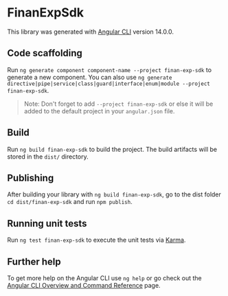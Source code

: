 # FinanExpSdk

This library was generated with [Angular CLI](https://github.com/angular/angular-cli) version 14.0.0.

## Code scaffolding

Run `ng generate component component-name --project finan-exp-sdk` to generate a new component. You can also use `ng generate directive|pipe|service|class|guard|interface|enum|module --project finan-exp-sdk`.
> Note: Don't forget to add `--project finan-exp-sdk` or else it will be added to the default project in your `angular.json` file. 

## Build

Run `ng build finan-exp-sdk` to build the project. The build artifacts will be stored in the `dist/` directory.

## Publishing

After building your library with `ng build finan-exp-sdk`, go to the dist folder `cd dist/finan-exp-sdk` and run `npm publish`.

## Running unit tests

Run `ng test finan-exp-sdk` to execute the unit tests via [Karma](https://karma-runner.github.io).

## Further help

To get more help on the Angular CLI use `ng help` or go check out the [Angular CLI Overview and Command Reference](https://angular.io/cli) page.
